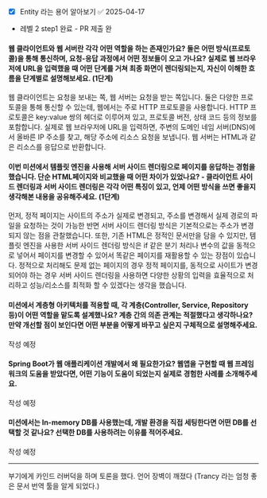 - [x] Entity 라는 용어 알아보기 ✅ 2025-04-17

- 레벨 2  step1 완료 - PR 제출 완


#### 웹 클라이언트와 웹 서버란 각각 어떤 역할을 하는 존재인가요? 둘은 어떤 방식(프로토콜)을 통해 통신하며, 요청-응답 과정에서 어떤 정보들이 오고 가나요? 실제로 웹 브라우저에 URL을 입력했을 때 어떤 단계를 거쳐 최종 화면이 렌더링되는지, 자신이 이해한 흐름을 단계별로 설명해보세요. (1단계)

웹 클라이언트는 요청을 보내는 쪽, 웹 서버는 요청을 받는 쪽입니다. 둘은 다양한 프로토콜을 통해 통신할 수 있는데, 웹에서는 주로 HTTP 프로토콜을 사용합니다. HTTP 프로토콜은 key:value 쌍의 헤더로 이루어져 있고, 프로토콜 버전, 상태 코드 등의 정보를 포함합니다. 실제로 웹 브라우저에 URL을 입력하면, 주변의 도메인 네임 서버(DNS)에서 올바른 IP 주소를 찾고, 해당 주소에 리소스 요청을 보냅니다. 웹 서버는 HTML과 같은 리소스를 응답으로 반환합니다.

#### 이번 미션에서 템플릿 엔진을 사용해 서버 사이드 렌더링으로 페이지를 응답하는 경험을 했습니다. 단순 HTML페이지와 비교했을 때 어떤 차이가 있었나요? - 클라이언트 사이드 렌더링과 서버 사이드 렌더링은 각각 어떤 특징이 있고, 언제 어떤 방식을 쓰면 좋을지 생각해본 내용을 공유해주세요. (1단계)

먼저, 정적 페이지는 사이트의 주소가 실제로 변경되고, 주소를 변경해서 실제 경로의 파일을 요청하는 것이 가능한 반면 서버 사이드 렌더링 방식은 기본적으로는 주소가 변경되지 않는 점을 관찰했습니다.
또한, 기존 HTML은 정적인 문서만을 담을 수 있지만, 템플릿 엔진을 사용한 서버 사이드 렌더링 방식은 if 같은 분기 처리나 변수의 값을 동적으로 넣어서 페이지를 변경할 수 있어서 똑같은 페이지를 재활용할 수 있는 장점이 있습니다.
정적으로 처리해도 문제 없는 페이지의 경우 정적 페이지를, 동적으로 사이트가 변경되어야 하는 경우 서버 사이드 렌더링을 사용하면 다양한 상황의 입력을 효율적으로 처리하고 성능/리소스를 최적화 할 수 있겠다는 생각을 했습니다.

#### 미션에서 계층형 아키텍처를 적용할 때, 각 계층(Controller, Service, Repository 등)이 어떤 역할을 맡도록 설계했나요? 계층 간의 의존 관계는 적절했다고 생각하나요? 만약 개선할 점이 보인다면 어떤 부분을 어떻게 바꾸고 싶은지 구체적으로 설명해주세요.

작성 예정

#### Spring Boot가 웹 애플리케이션 개발에서 왜 필요한가요? 웹앱을 구현할 때 웹 프레임워크의 도움을 받았다면, 어떤 기능이 도움이 되었는지 실제로 경험한 사례를 소개해주세요.

작성 예정

#### 미션에서는 In-memory DB를 사용했는데, 개발 환경을 직접 세팅한다면 어떤 DB를 선택할 것 같나요? 선택한 DB를 사용하려는 이유를 적어주세요.

작성 예정






---


부기에게 카인드 러버덕을 하며 토론을 했다.
언어 장벽이 깨졌다 (Trancy 라는 엄청 좋은 문서 번역 툴을 알게 되었다.)
